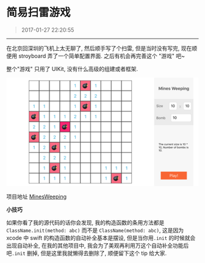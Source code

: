 # 简易扫雷游戏
> 2017-01-27 22:20:55

---

在北京回深圳的飞机上太无聊了, 然后顺手写了个扫雷, 但是当时没有写完, 现在顺便用 stroyboard 弄了一个简单配置界面. 之后有机会再完善这个 "游戏" 吧~ 

整个"游戏" 只用了 UIKit, 没有什么高级的组建或者框架.


![](./images/2017-01-26-bomb-game-demo.png)

项目地址 [MinesWeeping](https://github.com/TBXark/MinesWeeping)

**小技巧**

如果你看了我的源代码的话你会发现, 我的构造函数的条用方法都是`ClassName.init(method: abc)` 而不是 `ClassName(method: abc)`,  这是因为xcode 中 swift 的构造函数的自动补全基本是摆设, 但是当你用`.init` 的时候就会出现自动补全, 在我的其他项目中, 我会为了美观再利用万这个自动补全功能后吧`.init` 删掉, 但是这里我就懒得去删除了, 顺便留下这个 tip 给大家.